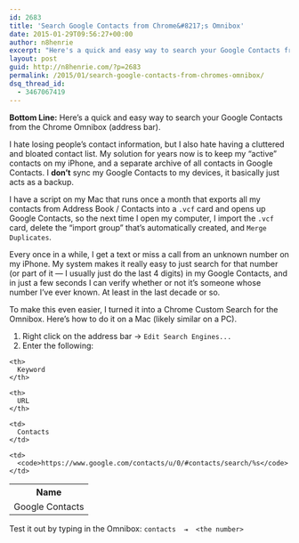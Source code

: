 ```yaml
---
id: 2683
title: 'Search Google Contacts from Chrome&#8217;s Omnibox'
date: 2015-01-29T09:56:27+00:00
author: n8henrie
excerpt: "Here's a quick and easy way to search your Google Contacts from the Chrome Omnibox (address bar)."
layout: post
guid: http://n8henrie.com/?p=2683
permalink: /2015/01/search-google-contacts-from-chromes-omnibox/
dsq_thread_id:
  - 3467067419
---
```

**Bottom Line:** Here&#8217;s a quick and easy way to search your Google Contacts from the Chrome Omnibox (address bar).<!--more-->

I hate losing people&#8217;s contact information, but I also hate having a cluttered and bloated contact list. My solution for years now is to keep my &#8220;active&#8221; contacts on my iPhone, and a separate archive of all contacts in Google Contacts. I **don&#8217;t** sync my Google Contacts to my devices, it basically just acts as a backup.

I have a script on my Mac that runs once a month that exports all my contacts from Address Book / Contacts into a `.vcf` card and opens up Google Contacts, so the next time I open my computer, I import the `.vcf` card, delete the &#8220;import group&#8221; that&#8217;s automatically created, and `Merge Duplicates`.

Every once in a while, I get a text or miss a call from an unknown number on my iPhone. My system makes it really easy to just search for that number (or part of it &#8212; I usually just do the last 4 digits) in my Google Contacts, and in just a few seconds I can verify whether or not it&#8217;s someone whose number I&#8217;ve ever known. At least in the last decade or so.

To make this even easier, I turned it into a Chrome Custom Search for the Omnibox. Here&#8217;s how to do it on a Mac (likely similar on a PC).

  1. Right click on the address bar -> `Edit Search Engines...`
  2. Enter the following:



<table>
  <col /> <col /> <col /> <tr>
    <th>
      Name
    </th>
    
    <th>
      Keyword
    </th>
    
    <th>
      URL
    </th>
  </tr>
  
  <tr>
    <td>
      Google Contacts
    </td>
    
    <td>
      Contacts
    </td>
    
    <td>
      <code>https://www.google.com/contacts/u/0/#contacts/search/%s</code>
    </td>
  </tr>
</table>

Test it out by typing in the Omnibox: `contacts  ⇥  <the number>`
